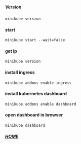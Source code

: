 
##### Version
```shell script
minikube version
```

#### start
```shell script
minikube start --wait=false
```
#### get ip
```shell script
minikube version
```

#### install ingress
```shell script
minikube addons enable ingress
```

#### install kubernetes dashboard
```shell script
minikube addons enable dashboard
```
#### open dashboard in browser
```shell script
minikube dashboard
```

##### [HOME](./../../../../../README.md)
